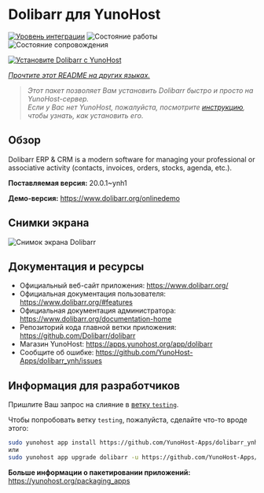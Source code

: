 <!--
Важно: этот README был автоматически сгенерирован <https://github.com/YunoHost/apps/tree/master/tools/readme_generator>
Он НЕ ДОЛЖЕН редактироваться вручную.
-->

# Dolibarr для YunoHost

[![Уровень интеграции](https://dash.yunohost.org/integration/dolibarr.svg)](https://ci-apps.yunohost.org/ci/apps/dolibarr/) ![Состояние работы](https://ci-apps.yunohost.org/ci/badges/dolibarr.status.svg) ![Состояние сопровождения](https://ci-apps.yunohost.org/ci/badges/dolibarr.maintain.svg)

[![Установите Dolibarr с YunoHost](https://install-app.yunohost.org/install-with-yunohost.svg)](https://install-app.yunohost.org/?app=dolibarr)

*[Прочтите этот README на других языках.](./ALL_README.md)*

> *Этот пакет позволяет Вам установить Dolibarr быстро и просто на YunoHost-сервер.*  
> *Если у Вас нет YunoHost, пожалуйста, посмотрите [инструкцию](https://yunohost.org/install), чтобы узнать, как установить его.*

## Обзор

Dolibarr ERP & CRM is a modern software for managing your professional or associative activity (contacts, invoices, orders, stocks, agenda, etc.).

**Поставляемая версия:** 20.0.1~ynh1

**Демо-версия:** <https://www.dolibarr.org/onlinedemo>

## Снимки экрана

![Снимок экрана Dolibarr](./doc/screenshots/screenshot.jpg)

## Документация и ресурсы

- Официальный веб-сайт приложения: <https://www.dolibarr.org/>
- Официальная документация пользователя: <https://www.dolibarr.org/#features>
- Официальная документация администратора: <https://www.dolibarr.org/documentation-home>
- Репозиторий кода главной ветки приложения: <https://github.com/Dolibarr/dolibarr>
- Магазин YunoHost: <https://apps.yunohost.org/app/dolibarr>
- Сообщите об ошибке: <https://github.com/YunoHost-Apps/dolibarr_ynh/issues>

## Информация для разработчиков

Пришлите Ваш запрос на слияние в [ветку `testing`](https://github.com/YunoHost-Apps/dolibarr_ynh/tree/testing).

Чтобы попробовать ветку `testing`, пожалуйста, сделайте что-то вроде этого:

```bash
sudo yunohost app install https://github.com/YunoHost-Apps/dolibarr_ynh/tree/testing --debug
или
sudo yunohost app upgrade dolibarr -u https://github.com/YunoHost-Apps/dolibarr_ynh/tree/testing --debug
```

**Больше информации о пакетировании приложений:** <https://yunohost.org/packaging_apps>
